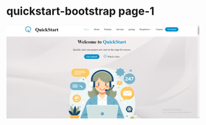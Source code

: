 # quickstart-bootstrap page-1
<img src="https://github.com/8505barotmaithili/quickstart-bootstrap/blob/main/project2/screenshots/screenshot-1.png?raw=true">
